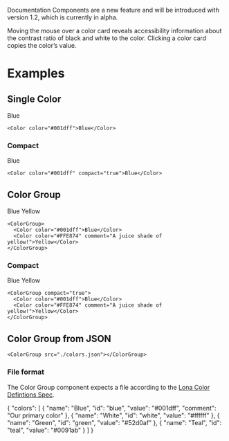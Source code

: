 <Banner title="Experimental Feature" type="warning">Documentation Components are a new feature and will be introduced with version 1.2, which is currently in alpha.</Banner>

Moving the mouse over a color card reveals accessibility information about the contrast ratio of black and white to the color. Clicking a color card copies the color’s value.

# Examples

## Single Color

<Color color="#001dff">Blue</Color>

```
<Color color="#001dff">Blue</Color>
```

### Compact

<Color color="#001dff" compact="true">Blue</Color>

```
<Color color="#001dff" compact="true">Blue</Color>
```

## Color Group

<ColorGroup>
  <Color color="#001dff">Blue</Color>
  <Color color="#FFE874" comment="A juice shade of yellow!">Yellow</Color>
</ColorGroup>

```
<ColorGroup>
  <Color color="#001dff">Blue</Color>
  <Color color="#FFE874" comment="A juice shade of yellow!">Yellow</Color>
</ColorGroup>
```

### Compact

<ColorGroup compact="true">
  <Color color="#001dff">Blue</Color>
  <Color color="#FFE874">Yellow</Color>
</ColorGroup>

```
<ColorGroup compact="true">
  <Color color="#001dff">Blue</Color>
  <Color color="#FFE874" comment="A juice shade of yellow!">Yellow</Color>
</ColorGroup>
```

## Color Group from JSON

<ColorGroup src="./colors.json"></ColorGroup>

```
<ColorGroup src="./colors.json"></ColorGroup>
```

### File format
The Color Group component expects a file according to the [Lona Color Defintions Spec](https://github.com/airbnb/Lona/blob/master/docs/file-formats/colors.md).

<CodeBlock title="colors.json">{
  "colors": [
    {
      "name": "Blue",
      "id": "blue",
      "value": "#001dff",
      "comment": "Our primary color"
    },
    {
      "name": "White",
      "id": "white",
      "value": "#ffffff"
    },
    {
      "name": "Green",
      "id": "green",
      "value": "#52d0af"
    },
    {
      "name": "Teal",
      "id": "teal",
      "value": "#0091ab"
    }
  ]
}</CodeBlock>